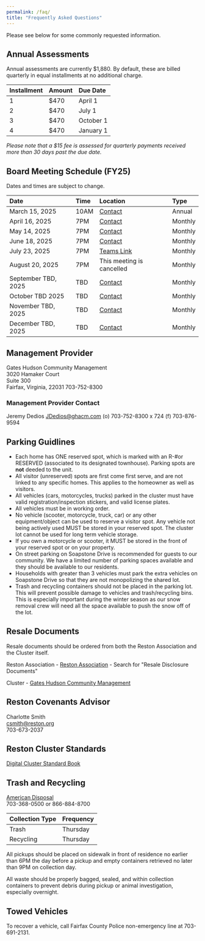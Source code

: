 ```yaml
---
permalink: /faq/
title: "Frequently Asked Questions"
---
```


Please see below for some commonly requested information.

## Annual Assessments

Annual assessments are currently $1,880.  By default, these are billed quarterly in equal installments at no additional charge.

| Installment | Amount | Due Date
|:------------|:-------|:------------------|
| 1           | $470   | April 1
| 2           | $470   | July 1
| 3           | $470   | October 1
| 4           | $470   | January 1

*Please note that a $15 fee is assessed for quarterly payments received more than 30 days past the due date.*

## Board Meeting Schedule (FY25)
Dates and times are subject to change.

| Date                | Time   | Location          | Type
|:--------------------|:-------|:------------------|:-------
| March 15, 2025      | 10AM   | [Contact](https://soapstonerestonhoa.github.io/contact/) | Annual
| April 16, 2025      | 7PM    | [Contact](https://soapstonerestonhoa.github.io/contact/) | Monthly
| May 14, 2025        | 7PM    | [Contact](https://soapstonerestonhoa.github.io/contact/) | Monthly
| June 18, 2025       | 7PM    | [Contact](https://soapstonerestonhoa.github.io/contact/) | Monthly
| July 23, 2025       | 7PM    | [Teams Link](https://www.google.com/url?q=https://teams.microsoft.com/l/meetup-join/19%253ameeting_MzhiOGRhMzItN2UyMC00MGQ2LTgxZjctMWMzMTJjZjdlNTZk%2540thread.v2/0?context%3D%257b%2522Tid%2522%253a%2522461ea27a-36d4-4ea1-be96-84db6a1e40bf%2522%252c%2522Oid%2522%253a%2522a91e42c0-2bef-42a9-8f21-2649308d3aa2%2522%257d%26launchAgent%3DGSuiteAddOn%26correlationId%3D4ff6c5f8-8bfe-48ab-855d-31d7a912cc18&sa=D&source=calendar&usd=2&usg=AOvVaw1JglO_tvJXUoCLn06WgY3B) | Monthly
| August 20, 2025     | 7PM    | This meeting is cancelled | Monthly
| September TBD, 2025  | TBD    | [Contact](https://soapstonerestonhoa.github.io/contact/) | Monthly
| October TBD 2025    | TBD    | [Contact](https://soapstonerestonhoa.github.io/contact/) | Monthly
| November TBD, 2025   | TBD    | [Contact](https://soapstonerestonhoa.github.io/contact/) | Monthly
| December TBD, 2025   | TBD    | [Contact](https://soapstonerestonhoa.github.io/contact/) | Monthly

## Management Provider

Gates Hudson Community Management  
3020 Hamaker Court  
Suite 300  
Fairfax, Virginia, 22031
703-752-8300

### Management Provider Contact  
Jeremy Dedios
JDedios@ghacm.com 
(o) 703-752-8300 x 724
(f) 703-876-9594

## Parking Guidlines

* Each home has ONE reserved spot, which is marked with an R-#or RESERVED (associated to its designated townhouse).  Parking spots are **not** deeded to the unit.
* All visitor (unreserved) spots are first come first serve, and are not linked to any specific homes. This applies to the homeowner as well as visitors.
* All vehicles (cars, motorcycles, trucks) parked in the cluster must have valid registration/inspection stickers, and valid license plates.
* All vehicles must be in working order.   
* No vehicle (scooter, motorcycle, truck, car) or any other equipment/object can be used to reserve a visitor spot. Any vehicle not being actively used MUST be stored in your reserved spot. The cluster lot cannot be used for long term vehicle storage.  
* If you own a motorcycle or scooter, it MUST be stored in the front of your reserved spot or on your property.    
* On street parking on Soapstone Drive is recommended for guests to our community.  We have a limited number of parking spaces available and they should be available to our residents.
* Households with greater than 3 vehicles must park the extra vehicles on Soapstone Drive so that they are not monopolizing the shared lot.
* Trash and recycling containers should not be placed in the parking lot. This will prevent possible damage to vehicles and trash/recycling bins. This is especially important during the winter season as our snow removal crew will need all the space available to push the snow off of the lot.

## Resale Documents

Resale documents should be ordered from both the Reston Association and the Cluster itself.

Reston Association - [Reston Association](https://www.reston.org/property-owner-resources?utm_source=hs_email&utm_medium=email&_hsenc=p2ANqtz--HR0o_7RovdDDNJlfkFnCWwFF6zDxKeNK-hFKQxUViTfFlny9RoRjgGvfJNuB37mDs_H29) - Search for "Resale Disclosure Documents"

Cluster - [Gates Hudson Community Management](https://ghacm.com/order-resale-documents/)

## Reston Covenants Advisor

Charlotte Smith  
csmith@reston.org  
703-673-2037

## Reston Cluster Standards

[Digital Cluster Standard Book](http://book.flipbuilder.com/flipbuilder/)

## Trash and Recycling

[American Disposal](http://www.americandisposal.com/)  
703-368-0500 or 866-884-8700 

| Collection Type | Frequency         |
|:----------------|:------------------|
| Trash           | Thursday          |
| Recycling       | Thursday          |

All pickups should be placed on sidewalk in front of residence no earlier than 6PM the day before a pickup and empty containers retrieved no later than 9PM on collection day. 

All waste should be properly bagged, sealed, and within collection containers to prevent debris during pickup or animal investigation, especially overnight.

## Towed Vehicles
To recover a vehicle, call Fairfax County Police non-emergency line at 703-691-2131.


